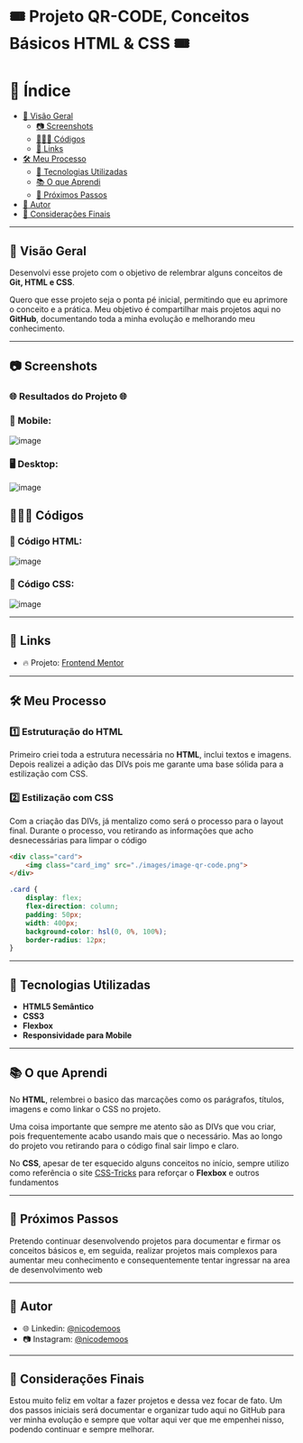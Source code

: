 # 🎟️ Projeto QR-CODE, Conceitos Básicos HTML & CSS 🎟️

# 📌 Índice

- [📖 Visão Geral](#visão-geral)
  - [📷 Screenshots](#screenshots)
  - [👨🏼‍💻 Códigos](#Códigos)
  - [🔗 Links](#links)
- [🛠 Meu Processo](#meu-processo)
  - [🚀 Tecnologias Utilizadas](#tecnologias-utilizadas)
  - [📚 O que Aprendi](#o-que-aprendi)
  - [📌 Próximos Passos](#proximos-passos)
- [👤 Autor](#autor)
- [🎯 Considerações Finais](#considerações-finais)

---

## 📖 Visão Geral

Desenvolvi esse projeto com o objetivo de relembrar alguns conceitos de **Git, HTML e CSS**. 

Quero que esse projeto seja o ponta pé inicial, permitindo que eu aprimore o conceito e a prática. Meu objetivo é compartilhar mais projetos aqui no **GitHub**, documentando toda a minha evolução e melhorando meu conhecimento.

---

## 📷 Screenshots

### 🌐 Resultados do Projeto 🌐

### 📱 Mobile:
![image](https://github.com/user-attachments/assets/554993d4-d746-40e1-8ba0-4da20b4c7dbc)

### 🖥️ Desktop:
![image](https://github.com/user-attachments/assets/715f104e-69b6-428a-87fb-9507227cfa21)


## 👨🏼‍💻 Códigos

### 🔧 Código HTML:
![image](https://github.com/user-attachments/assets/33419107-2245-4ee4-b24c-6b82632b85a0)

### 🎨 Código CSS:
![image](https://github.com/user-attachments/assets/88b370b0-d151-4b76-9b34-aa50037135f8)

---

## 🔗 Links

- 🔥 Projeto: [Frontend Mentor](https://www.frontendmentor.io/)

---

## 🛠 Meu Processo

### 1️⃣ Estruturação do HTML
Primeiro criei toda a estrutura necessária no **HTML**, inclui textos e imagens. Depois realizei a adição das DIVs pois me garante uma base sólida para a estilização com CSS.

### 2️⃣ Estilização com CSS
Com a criação das DIVs, já mentalizo como será o processo para o layout final. Durante o processo, vou retirando as informações que acho desnecessárias para limpar o código

```html
<div class="card">
    <img class="card_img" src="./images/image-qr-code.png">
</div>
```

```css
.card {
    display: flex;
    flex-direction: column;
    padding: 50px;
    width: 400px;
    background-color: hsl(0, 0%, 100%);
    border-radius: 12px;
}
```

---

## 🚀 Tecnologias Utilizadas

- **HTML5 Semântico**
- **CSS3**
- **Flexbox**
- **Responsividade para Mobile**

---

## 📚 O que Aprendi

No **HTML**, relembrei o basico das marcações como os parágrafos, títulos, imagens e como linkar o CSS no projeto.

Uma coisa importante que sempre me atento são as DIVs que vou criar, pois frequentemente acabo usando mais que o necessário. Mas ao longo do projeto vou retirando para o código final sair limpo e claro.

No **CSS**, apesar de ter esquecido alguns conceitos no início, sempre utilizo como referência o site [CSS-Tricks](https://css-tricks.com/snippets/css/a-guide-to-flexbox/) para reforçar o  **Flexbox** e outros fundamentos

---

## 📌 Próximos Passos

Pretendo continuar desenvolvendo projetos para documentar e firmar os conceitos básicos e, em seguida, realizar projetos mais complexos para aumentar meu conhecimento e consequentemente tentar ingressar na area de desenvolvimento web

---

## 👤 Autor
- 🌐 Linkedin:  [@nicodemoos](https://www.linkedin.com/in/nicodemoos/)
- 📷 Instagram: [@nicodemoos](https://www.instagram.com/nicodemoos)

---

## 🎯 Considerações Finais

Estou muito feliz em voltar a fazer projetos e dessa vez focar de fato. Um dos passos iniciais será documentar e organizar tudo aqui no GitHub para ver minha evolução e sempre que voltar aqui ver que me empenhei nisso, podendo continuar e sempre melhorar.
